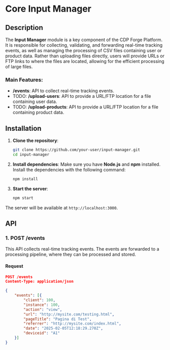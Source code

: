 # Core Input Manager

## Description
The **Input Manager** module is a key component of the CDP Forge Platform. It is responsible for collecting, validating, and forwarding real-time tracking events, as well as managing the processing of CSV files containing user or product data. Rather than uploading files directly, users will provide URLs or FTP links to where the files are located, allowing for the efficient processing of large files.

### Main Features:
- **/events**: API to collect real-time tracking events.
- TODO: **/upload-users**: API to provide a URL/FTP location for a file containing user data.
- TODO: **/upload-products**: API to provide a URL/FTP location for a file containing product data.

## Installation

1. **Clone the repository**:
    ```bash
    git clone https://github.com/your-user/input-manager.git
    cd input-manager
    ```

2. **Install dependencies**:
    Make sure you have **Node.js** and **npm** installed. Install the dependencies with the following command:
    ```bash
    npm install
    ```

3. **Start the server**:
    ```bash
    npm start
    ```

The server will be available at `http://localhost:3000`.

## API

### 1. **POST /events**
This API collects real-time tracking events. The events are forwarded to a processing pipeline, where they can be processed and stored.

#### Request
```json
POST /events
Content-Type: application/json

{
    "events": [{
        "client": 100,
        "instance": 100,
        "action": "view",
        "url": "http://mysite.com/testing.html",
        "pageTitle": "Pagina di Test",
        "referrer": "http://mysite.com/index.html",
        "date": "2025-02-05T12:18:29.270Z",
        "deviceid": "A1"
    }]
}